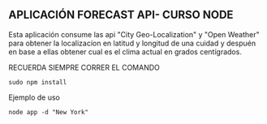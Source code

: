 ## APLICACIÓN FORECAST API- CURSO NODE

Esta aplicación consume las api "City Geo-Localization" y "Open Weather" para obtener la localizacíon en latitud y longitud de una cuidad y despuén en base a ellas obtener cual es el clima actual en grados centígrados.

RECUERDA SIEMPRE CORRER EL COMANDO
``` 
sudo npm install
```

Ejemplo de uso
```
node app -d "New York"
```
